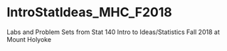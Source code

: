 # IntroStatIdeas_MHC_F2018
Labs and Problem Sets from Stat 140 Intro to Ideas/Statistics Fall 2018 at Mount Holyoke
